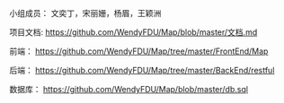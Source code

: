 
小组成员：
文奕丁，宋丽姗，杨眉，王颖洲

项目文档:
https://github.com/WendyFDU/Map/blob/master/文档.md

前端：
https://github.com/WendyFDU/Map/tree/master/FrontEnd/Map

后端：
https://github.com/WendyFDU/Map/tree/master/BackEnd/restful

数据库：
https://github.com/WendyFDU/Map/blob/master/db.sql
